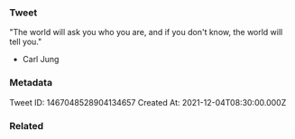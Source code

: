 ### Tweet
"The world will ask you who you are, and if you don't know, the world will tell you." 

- Carl Jung

### Metadata
Tweet ID: 1467048528904134657
Created At: 2021-12-04T08:30:00.000Z

### Related

